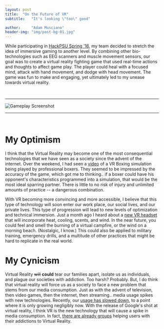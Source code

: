 ```yaml
---
layout: post
title:  "On the Future of VR"
subtitle:   "It's looking \"too\" good"

author:     "Adam Musciano"
header-img: "img/post-bg-01.jpg"
---
```



While participating in [HackPSU Spring '16](https://devpost.com/software/amuseing-game),
my team decided to stretch the idea of immersive gaming to another level. By combining other
bio-technologies such as EEG scanners and muscle movement sensors, our goal was to create a virtual
reality fighting game that used real-time actions and thoughts to affect game play. The player could
heal with a focused mind, attack with hand movement, and dodge with head movement. The game was fun
to make and engaging, yet ultimately led to my unease towards virtual reality.

<br>

----------

![Gameplay Screenshot](https://challengepost-s3-challengepost.netdna-ssl.com/photos/production/software_photos/000/373/970/datas/gallery.jpg)


------------
<br>

My Optimism
============

I think that the Virtual Reality may become one of the most consequential technologies that we have
seen as a society since the advent of the internet. Over the weekend, I had seen a
[video](https://www.google.com/url?sa=t&rct=j&q=&esrc=s&source=web&cd=2&cad=rja&uact=8&ved=0ahUKEwid3b6TveHQAhXGeCYKHXeeCqQQtwIIHTAB&url=https%3A%2F%2Fwww.youtube.com%2Fwatch%3Fv%3DfW0KSHOR6wI&usg=AFQjCNHCACR2o4tX9hsvl42aZIyRbmTTQw&sig2=3gTICaI7musggROY4-j1tw&bvm=bv.140496471,d.eWE)
of a VR Boxing simulation being played by professional boxers. They seemed to be impressed by the accuracy
of the game, which got me to thinking.. if a boxer could have his opponent's characteristics programmed
into a simulation, that would be the most ideal sparring partner. There is little to no risk of injury
and unlimited amounts of practice -- a dangerous combination.

With VR becoming more convincing and more accessible, I believe that this type of technology will soon
enter our work place, our social lives, and our private lives. This type of progression will lead to new levels of optimization
and technical immersion. Just a month ago I heard about a [new VR headset](http://feelreal.com/)
that will incorporate heat, cooling, scents, and wind. In the near future, you could feel and smell the burning of a virtual campfire, or
the wind on a morning beach. (Nostalgic, I know.) This could also be applied to military training, emergency drills, and a multitude of
other practices that might be hard to replicate in the real world.

My Cynicism
============

Virtual Reality ~~will~~ **could** tear our families apart, isolate us as individuals, and plague our societies with addiction.
Too harsh? Probably. But, I do think that virtual reality will force us as a society to face a new problem that stems from our
media consumption. Just as with the advent of television, then video games, then the internet, then streaming.. media usage spikes
with new technologies. Recently, our [usage has slowed down](https://www.emarketer.com/Article/Growth-Time-Spent-with-Media-Slowing/1014042),
to a point where it is only growing negligibly now. With the release of Google's shot at virtual reality, I think VR is the new technology
that will cause a spike in media consumption. In fact, [there are already groups](https://netaddictionrecovery.com/home/virtual-reality/vr-addiction/576-virtual-reality-how-addictive-is-it.html)
helping users with their addictions to Virtual Reality.
